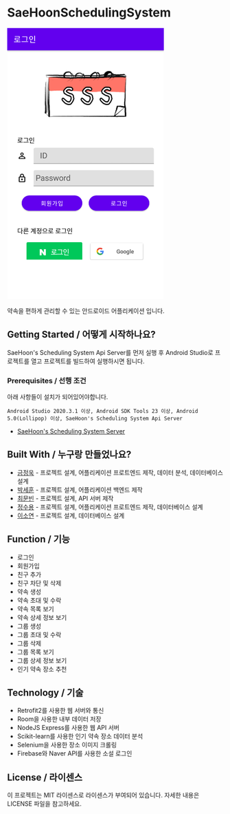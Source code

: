 # SaeHoonSchedulingSystem

![](header.png)

약속을 편하게 관리할 수 있는 안드로이드 어플리케이션 입니다.

## Getting Started / 어떻게 시작하나요?

SaeHoon's Scheduling System Api Server를 먼저 실행 후 Android Studio로 프로젝트를 열고 프로젝트를 빌드하여 실행하시면 됩니다.


### Prerequisites / 선행 조건

아래 사항들이 설치가 되어있어야합니다.

```
Android Studio 2020.3.1 이상, Android SDK Tools 23 이상, Android 5.0(Lollipop) 이상, SaeHoon's Scheduling System Api Server
```
+ [SaeHoon's Scheduling System Server](https://github.com/githubKudoi/sss-api-server)

## Built With / 누구랑 만들었나요?

* [금정욱](https://github.com/urarik) - 프로젝트 설계, 어플리케이션 프로트엔드 제작, 데이터 분석, 데이터베이스 설계
* [박세훈](https://github.com/psh3253) - 프로젝트 설계, 어플리케이션 백엔드 제작
* [최문빈](https://github.com/moonbinchoi) - 프로젝트 설계, API 서버 제작
* [정수용](https://github.com/shion0202) - 프로젝트 설계, 어플리케이션 프로트엔드 제작, 데이터베이스 설계
* [이소연](https://github.com/닉네임) - 프로젝트 설계, 데이터베이스 설계

## Function / 기능
+ 로그인
+ 회원가입
+ 친구 추가
+ 친구 차단 및 삭제
+ 약속 생성
+ 약속 초대 및 수락
+ 약속 목록 보기
+ 약속 상세 정보 보기
+ 그룹 생성
+ 그룹 초대 및 수락
+ 그룹 삭제
+ 그룹 목록 보기
+ 그룹 상세 정보 보기
+ 인기 약속 장소 추천

## Technology / 기술

+ Retrofit2를 사용한 웹 서버와 통신
+ Room을 사용한 내부 데이터 저장
+ NodeJS Express를 사용한 웹 API 서버
+ Scikit-learn를 사용한 인기 약속 장소 데이터 분석
+ Selenium을 사용한 장소 이미지 크롤링
+ Firebase와 Naver API를 사용한 소설 로그인

## License / 라이센스

이 프로젝트는 MIT 라이센스로 라이센스가 부여되어 있습니다. 자세한 내용은 LICENSE 파일을 참고하세요.
